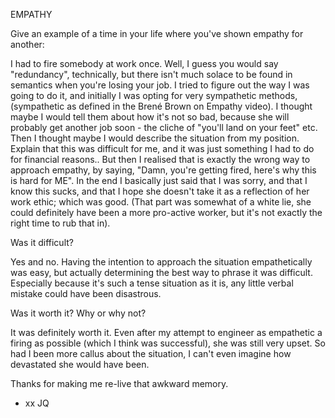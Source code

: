 EMPATHY

Give an example of a time in your life where you've shown empathy for another:

I had to fire somebody at work once. Well, I guess you would say "redundancy", technically, but there isn't much solace to be found in semantics when you're losing your job. I tried to figure out the way I was going to do it, and initially I was opting for very sympathetic methods, (sympathetic as defined in the Brené Brown on Empathy video). I thought maybe I would tell them about how it's not so bad, because she will probably get another job soon - the cliche of "you'll land on your feet" etc. Then I thought maybe I would describe the situation from my position. Explain that this was difficult for me, and it was just something I had to do for financial reasons.. But then I realised that is exactly the wrong way to approach empathy, by saying, "Damn, you're getting fired, here's why this is hard for ME". In the end I basically just said that I was sorry, and that I know this sucks, and that I hope she doesn't take it as a reflection of her work ethic; which was good. (That part was somewhat of a white lie, she could definitely have been a more pro-active worker, but it's not exactly the right time to rub that in).

Was it difficult?

Yes and no. Having the intention to approach the situation empathetically was easy, but actually determining the best way to phrase it was difficult. Especially because it's such a tense situation as it is, any little verbal mistake could have been disastrous.  

Was it worth it? Why or why not?

It was definitely worth it. Even after my attempt to engineer as empathetic a firing as possible (which I think was successful), she was still very upset.  So had I been more callus about the situation, I can't even imagine how devastated she would have been. 

Thanks for making me re-live that awkward memory.
- xx JQ